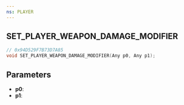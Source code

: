 ```yaml
---
ns: PLAYER
---
```

## SET_PLAYER_WEAPON_DAMAGE_MODIFIER

```c
// 0x94D529F7B73D7A85
void SET_PLAYER_WEAPON_DAMAGE_MODIFIER(Any p0, Any p1);
```

## Parameters
* **p0**:
* **p1**:
